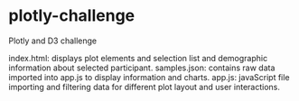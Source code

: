 # plotly-challenge
Plotly and D3 challenge

index.html:     displays plot elements and selection list and demographic information about selected participant.
samples.json:   contains raw data imported into app.js to display information and charts.
app.js:         javaScript file importing and filtering data for different plot layout and user interactions.
